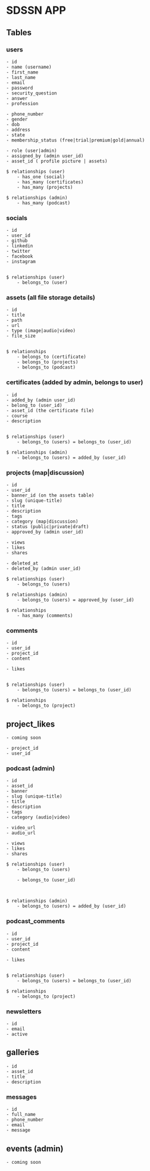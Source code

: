 # SDSSN APP

## Tables



### users
    - id
    - name (username)
    - first_name
    - last_name
    - email
    - password
    - security_question
    - answer
    - profession
    
    - phone_number
    - gender
    - dob
    - address
    - state
    - membership_status (free|trial|premium|gold|annual)

    - role (user|admin)
    - assigned_by (admin user_id)
    - asset_id ( profile picture | assets)

    $ relationships (user)
        - has_one (social)
        - has_many (certificates)
        - has_many (projects)

    $ relationships (admin)
        - has_many (podcast)



### socials
    - id
    - user_id
    - github
    - linkedin
    - twitter
    - facebook
    - instagram


    $ relationships (user)
        - belongs_to (user)



### assets (all file storage details)
    - id
    - title
    - path
    - url
    - type (image|audio|video)
    - file_size 


    $ relationships
        - belongs_to (certificate)
        - belongs_to (projects)
        - belongs_to (podcast)



### certificates (added by admin, belongs to user)
    - id
    - added_by (admin user_id)
    - belong_to (user_id)
    - asset_id (the certificate file)
    - course
    - description


    $ relationships (user)
        - belongs_to (users) = belongs_to (user_id)

    $ relationships (admin)
        - belongs_to (users) = added_by (user_id)
    


### projects (map|discussion)
    - id
    - user_id
    - banner_id (on the assets table)
    - slug (unique-title)
    - title
    - description
    - tags
    - category (map|discussion)
    - status (public|private|draft)
    - approved_by (admin user_id)

    - views
    - likes
    - shares

    - deleted_at
    - deleted_by (admin user_id)

    $ relationships (user)
        - belongs_to (users)

    $ relationships (admin)
        - belongs_to (users) = approved_by (user_id)

    $ relationships 
        - has_many (comments)
    



### comments
    - id
    - user_id
    - project_id
    - content
    
    - likes


    $ relationships (user)
        - belongs_to (users) = belongs_to (user_id)

    $ relationships
        - belongs_to (project)
    
## project_likes 
    - coming soon

    - project_id
    - user_id


### podcast (admin)
    - id
    - asset_id
    - banner
    - slug (unique-title)
    - title
    - description
    - tags
    - category (audio|video)

    - video_url
    - audio_url
    
    - views
    - likes
    - shares

    $ relationships (user)
        - belongs_to (users)
    
        - belongs_to (user_id)



    $ relationships (admin)
        - belongs_to (users) = added_by (user_id)

### podcast_comments
    - id
    - user_id
    - project_id
    - content
    
    - likes


    $ relationships (user)
        - belongs_to (users) = belongs_to (user_id)

    $ relationships
        - belongs_to (project)



### newsletters
    - id
    - email
    - active
    
## galleries
    - id
    - asset_id
    - title
    - description

### messages
    - id
    - full_name
    - phone_number
    - email
    - message


## events (admin)
    - coming soon
